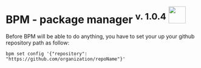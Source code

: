 # BPM - package manager <sup>v. 1.0.4</sup> <img src="http://downloadicons.net/sites/default/files/yellow-open-lock-icon-30700.png" width="45px" height="45px">

Before BPM will be able to do anything, you have to set your up your github repository path as follow:

`bpm set config '{"repository": "https://github.com/organization/repoName"}'`

